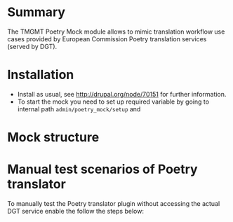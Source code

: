 Summary
=======

The TMGMT Poetry Mock module allows to mimic translation workflow
use cases provided by European Commission Poetry translation services
(served by DGT).


Installation
============

- Install as usual, see http://drupal.org/node/70151 for further information.
- To start the mock you need to set up required variable by going to
internal path `admin/poetry_mock/setup` and 


Mock structure
==============


Manual test scenarios of Poetry translator
==========================================

To manually test the Poetry translator plugin without accessing the actual
DGT service enable the follow the steps below:

